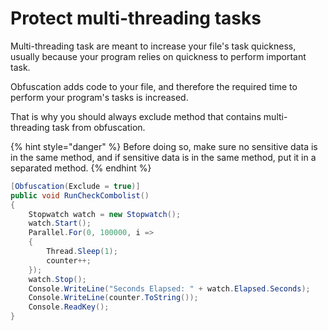 # Protect multi-threading tasks

Multi-threading task are meant to increase your file's task quickness, usually because your program relies on quickness to perform important task.

Obfuscation adds code to your file, and therefore the required time to perform your program's tasks is increased.

That is why you should always exclude method that contains multi-threading task from obfuscation.

{% hint style="danger" %}
Before doing so, make sure no sensitive data is in the same method, and if sensitive data is in the same method, put it in a separated method.
{% endhint %}

```csharp
[Obfuscation(Exclude = true)]
public void RunCheckCombolist()
{
    Stopwatch watch = new Stopwatch();
    watch.Start();
    Parallel.For(0, 100000, i =>
    {
        Thread.Sleep(1);
        counter++;
    });
    watch.Stop();
    Console.WriteLine("Seconds Elapsed: " + watch.Elapsed.Seconds);
    Console.WriteLine(counter.ToString());
    Console.ReadKey();
}
```

